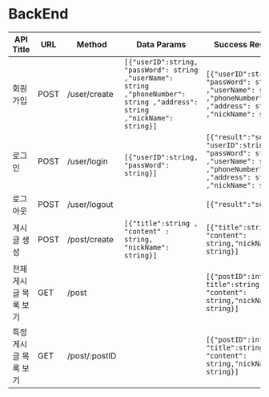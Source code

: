 # BackEnd


|API Title|URL|Method|Data Params|Success Response|Error Response|
|------|---|---|---|---|---|
|회원가입|POST|/user/create|```[{"userID":string, "passWord": string ,"userName": string ,"phoneNumber": string ,"address": string ,"nickName": string}] ```|``` [{"userID":string, "passWord": string ,"userName": string ,"phoneNumber": string ,"address": string ,"nickName": string}] ```|```[{"result":"fail"}] ```|
|로그인|POST|/user/login|``` [{"userID":string, "passWord": string}]```|```[{"result":"success", "userID":string, "passWord": string ,"userName": string ,"phoneNumber": string ,"address": string ,"nickName": string}] ```|``` [{"result":"fail"}] ```|
|로그아웃|POST|/user/logout||```[{"result":"success"}] ```||
|게시글 생성|POST|/post/create|```[{"title":string , "content" : string, "nickName": string}] ```|``` [{"title":string, "content": string,"nickName": string}] ```|``` [{"result":"fail"}] ```|
|전체 게시글 목록 보기|GET|/post||``` [{"postID":int", title":string, "content": string,"nickName": string}] ```|```[{"result":"fail"}] ```|
|특정 게시글 목록 보기|GET|/post/:postID||```[{"postID":int, "title":string, "content": string,"nickName": string}] ```|```[{"result":"fail"}] ```|
